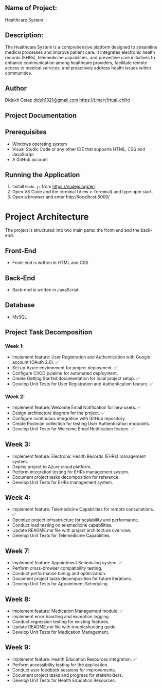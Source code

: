 
## Name of Project:
Healthcare System

## Description:
The Healthcare System is a comprehensive platform designed to streamline medical processes and improve patient care. It integrates electronic health records (EHRs), telemedicine capabilities, and preventive care initiatives to enhance communication among healthcare providers, facilitate remote access to medical services, and proactively address health issues within communities.

## Author
Didukh Ostap 
diduh1321@gmail.com
https://t.me/v1rtual_chilld

## Project Documentation

## Prerequisites

- Windows operating system
- Visual Studio Code or any other IDE that supports HTML, CSS and JavaScript
- A GitHub account

## Running the Application

1. Install `Node.js` from https://nodejs.org/en.
2. Open VS Code and the terminal (View > Terminal) and type npm start.
3. Open a browser and enter http://localhost:5000/ 

# Project Architecture

The project is structured into two main parts: the front-end and the back-end.

## Front-End
- Front-end is written in HTML and CSS

## Back-End
- Back-end is written in JavaScript
## Database
- MySQL
## Project Task Decomposition

### Week 1:
- Implement feature: User Registration and Authentication with Google account (OAuth 2.0). ✅
- Set up Azure environment for project deployment. ✅
- Configure CI/CD pipeline for automated deployment.
- Create Getting Started documentation for local project setup. ✅
- Develop Unit Tests for User Registration and Authentication feature. ✅

### Week 2:
- Implement feature: Welcome Email Notification for new users. ✅
- Design architecture diagram for the project. ✅
- Configure continuous integration with GitHub repository.
- Create Postman collection for testing User Authentication endpoints.
- Develop Unit Tests for Welcome Email Notification feature. ✅

## Week 3:
- Implement feature: Electronic Health Records (EHRs) management system.
- Deploy project to Azure cloud platform.
- Perform integration testing for EHRs management system.
- Document project tasks decomposition for reference.
- Develop Unit Tests for EHRs management system.

## Week 4:
- Implement feature: Telemedicine Capabilities for remote consultations. ✅
- Optimize project infrastructure for scalability and performance.
- Conduct load testing on telemedicine capabilities.
- Update README.md file with project architecture overview.
- Develop Unit Tests for Telemedicine Capabilities.
  
## Week 7:
- Implement feature: Appointment Scheduling system. ✅
- Perform cross-browser compatibility testing.
- Conduct performance tuning and optimization.
- Document project tasks decomposition for future iterations.
- Develop Unit Tests for Appointment Scheduling.

## Week 8:

- Implement feature: Medication Management module. ✅
- Implement error handling and exception logging.
- Conduct regression testing for existing features.
- Update README.md file with troubleshooting guide.
- Develop Unit Tests for Medication Management.


## Week 9:
- Implement feature: Health Education Resources integration. ✅
- Perform accessibility testing for the application.
- Conduct user feedback sessions for improvements.
- Document project tasks and progress for stakeholders.
- Develop Unit Tests for Health Education Resources.
